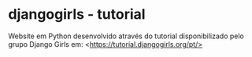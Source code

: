 # djangogirls - tutorial
Website em Python desenvolvido através do tutorial disponibilizado pelo grupo Django Girls em: &lt;https://tutorial.djangogirls.org/pt/>
